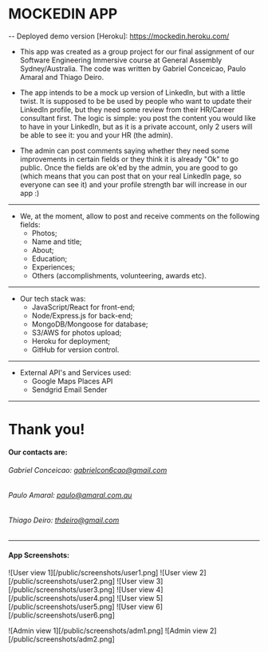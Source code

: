 # MOCKEDIN APP
-- Deployed demo version [Heroku]: https://mockedin.heroku.com/

- This app was created as a group project for our final assignment of our Software Engineering Immersive course at General Assembly Sydney/Australia.
The code was written by Gabriel Conceicao, Paulo Amaral and Thiago Deiro.

- The app intends to be a mock up version of LinkedIn, but with a little twist.
It is supposed to be be used by people who want to update their LinkedIn profile, but they need some review from their HR/Career consultant first.
The logic is simple: you post the content you would like to have in your LinkedIn, but as it is a private account, only 2 users will be able to see it: you and your HR (the admin).
- The admin can post comments saying whether they need some improvements in certain fields or they think it is already "Ok" to go public.
Once the fields are ok'ed by the admin, you are good to go (which means that you can post that on your real LinkedIn page, so everyone can see it) and your profile strength bar will increase in our app :)
---
- We, at the moment, allow to post and receive comments on the following fields:
    - Photos;
    - Name and title;
    - About;
    - Education;
    - Experiences;
    - Others (accomplishments, volunteering, awards etc).
---
- Our tech stack was: 
    - JavaScript/React for front-end;
    - Node/Express.js for back-end;
    - MongoDB/Mongoose for database;
    - S3/AWS for photos upload;
    - Heroku for deployment;
    - GitHub for version control.
---
- External API's and Services used:
    -  Google Maps Places API
    -  Sendgrid Email Sender
***

# Thank you!

#### Our contacts are:
###### Gabriel Conceicao: gabrielcon6cao@gmail.com
###### Paulo Amaral: paulo@amaral.com.au
###### Thiago Deiro: thdeiro@gmail.com
___

#### App Screenshots:

![User view 1][/public/screenshots/user1.png]
![User view 2][/public/screenshots/user2.png]
![User view 3][/public/screenshots/user3.png]
![User view 4][/public/screenshots/user4.png]
![User view 5][/public/screenshots/user5.png]
![User view 6][/public/screenshots/user6.png]

![Admin view 1][/public/screenshots/adm1.png]
![Admin view 2][/public/screenshots/adm2.png]